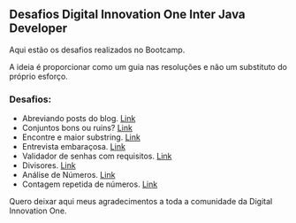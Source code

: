 ## Desafios Digital Innovation One Inter Java Developer

Aqui estão os desafios realizados no Bootcamp. 

A ideia é proporcionar como um guia nas resoluções e não um substituto 
do próprio esforço. 

### Desafios:

- Abreviando posts do blog. [Link](desafio-java-intermediario/src/ProgramaBlog) 
- Conjuntos bons ou ruins? [Link](desafio-java-intermediario/src/ProgramaConjuntos)
- Encontre e maior substring. [Link](desafio-java-intermediario/src/ProgramaMaiorSubString)
- Entrevista embaraçosa. [Link](desafio-java-intermediario/src/ProgramaEntrevistaEmbaracosa)
- Validador de senhas com requisitos. [Link](desafio-java-intermediario/src/ProgramaValidadorSenha)
- Divisores. [Link](desafio-java-avancado/src/divisores)
- Análise de Números. [Link](desafio-java-avancado/src/analise)
- Contagem repetida de números. [Link](desafio-java-avancado/src/contagem)

Quero deixar aqui meus agradecimentos a toda a comunidade da Digital Innovation One.